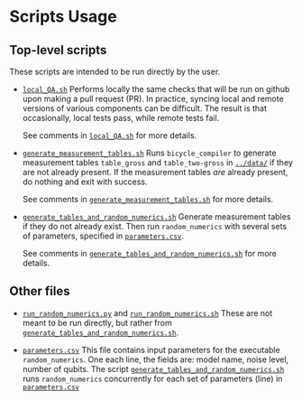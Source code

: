# Scripts Usage

## Top-level scripts

These scripts are intended to be run directly by the user.

- [`local_QA.sh`](./local_QA.sh) Performs locally the same checks that will be run on github upon making a pull request (PR).
   In practice, syncing local and remote versions of various components can be difficult. The result is that
   occasionally, local tests pass, while remote tests fail.

   See comments in [`local_QA.sh`](./local_QA.sh) for more details.

- [`generate_measurement_tables.sh`](./generate_measurement_tables.sh) Runs `bicycle_compiler` to generate
  measurement tables `table_gross` and `table_two-gross` in [`../data/`](../data) if they are not already
  present. If the measurement tables _are_ already present, do nothing and exit with success.

  See comments in [`generate_measurement_tables.sh`](./generate_measurement_tables.sh) for more details.

- [`generate_tables_and_random_numerics.sh`](./generate_tables_and_random_numerics.sh) Generate measurement
  tables if they do not already exist. Then run `random_numerics` with several sets of parameters, specified
  in [`parameters.csv`](./parameters.csv).

  See comments in [`generate_tables_and_random_numerics.sh`](./generate_tables_and_random_numerics.sh) for more
  details.

## Other files

- [`run_random_numerics.py`](./run_random_numerics.py) and [`run_random_numerics.sh`](./run_random_numerics.sh)
  These are not meant to be run directly, but rather from [`generate_tables_and_random_numerics.sh`](./generate_tables_and_random_numerics.sh).

- [`parameters.csv`](./parameters.csv) This file contains input parameters for the executable `random_numerics`. One each line, the
  fields are: model name, noise level, number of qubits. The script [`generate_tables_and_random_numerics.sh`](./generate_tables_and_random_numerics.sh)
  runs `random_numerics` concurrently for each set of parameters (line) in [`parameters.csv`](./parameters.csv)

